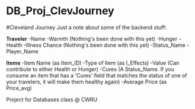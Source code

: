 DB_Proj_ClevJourney
===================
#Cleveland Journey
Just a note about some of the backend stuff:

**Traveler**
-Name
-Warmth   (Nothing's been done with this yet)
-Hunger
-Health
-Illness Chance   (Nothing's been done with this yet)
-Status_Name
-Player_Name

**Items**
-Item Name (as Item_ID)
-Type of Item (as I_Effects)
-Value (Can contribute to either Health or Hunger)
-Cures (A Status_Name.  If you consume an item that has a 'Cures' field that matches the status of one of your travelers, it will make them healthy again)
-Average Price (as Price_avg)

Project for Databases class @ CWRU
